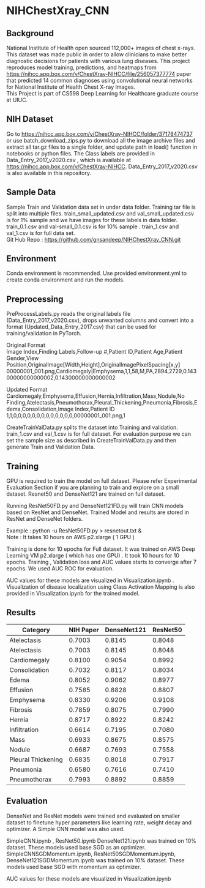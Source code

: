 # NIHChestXray_CNN

## Background
National Institute of Health open sourced 112,000+ images of chest x-rays. This dataset was made public in order to allow clinicians to make better diagnostic decisions for patients with various lung diseases. This project reproduces model training, predictions, and heatmaps from https://nihcc.app.box.com/v/ChestXray-NIHCC/file/256057377774 paper that predicted 14 common diagnoses using convolutional neural networks for National Institute of Health Chest X-ray Images. <br/>This Project is part of CS598 Deep Learning for Healthcare graduate course at UIUC.

## NIH Dataset
Go to https://nihcc.app.box.com/v/ChestXray-NIHCC/folder/37178474737  or use batch_download_zips.py to download all the image archive files and extract all tar.gz files to a single folder, and update path in load() function in notebooks or python files. The Class labels are provided in Data_Entry_2017_v2020.csv , which is available at https://nihcc.app.box.com/v/ChestXray-NIHCC. Data_Entry_2017_v2020.csv is also available in this repository.

## Sample Data
Sample Train and Validation data set in under data folder. Training tar file is split into multiple files. train_small_updated.csv and val_small_updated.csv is for 1% sample and we have images for these labels in data folder. train_0.1.csv and val-small_0.1.csv is for 10% sample . train_1.csv and val_1.csv is for full data set. <br/>
Git Hub Repo : https://github.com/gnsandeep/NIHChestXray_CNN.git

## Environment
Conda environment is recommended. Use provided environment.yml to create conda environment and run the models.

## Preprocessing
PreProcessLabels.py reads the original labels file (Data_Entry_2017_v2020.csv), drops unwanted columns and convert into a format (Updated_Data_Entry_2017.csv) that can be used for training/validation in PyTorch.

Original Format <br/>
Image Index,Finding Labels,Follow-up #,Patient ID,Patient Age,Patient Gender,View Position,OriginalImage[Width,Height],OriginalImagePixelSpacing[x,y]<br/> 
00000001_001.png,Cardiomegaly|Emphysema,1,1,58,M,PA,2894,2729,0.14300000000000002,0.14300000000000002 

Updated Format <br/>
Cardiomegaly,Emphysema,Effusion,Hernia,Infiltration,Mass,Nodule,No Finding,Atelectasis,Pneumothorax,Pleural_Thickening,Pneumonia,Fibrosis,Edema,Consolidation,Image Index,Patient ID 
1,1,0,0,0,0,0,0,0,0,0,0,0,0,0,00000001_001.png,1

CreateTrainValData.py splits the dataset into Training and validation. train_1.csv and val_1.csv is for full dataset. For evaluation purpose we can set the sample size as described in CreateTrainValData.py and then generate Train and Validation Data. 



## Training
GPU is required to train the model on full dataset. Please refer Experimental Evaluation Section if you are planning to train and explore on a small dataset. Resnet50 and DenseNet121 are trained on full dataset. 

Running ResNet50FD.py and DenseNet121FD.py will train CNN models based on ResNet and DenseNet. Trained Model and results are stored in ResNet and DenseNet folders.

Example : python -u ResNet50FD.py > resnetout.txt &  <br/>
Note : It takes 10 hours on AWS p2.xlarge ( 1 GPU )

Training is done for 10 epochs for Full dataset. It was trained on AWS Deep Learning VM p2.xlarge ( which has one GPU) . It took 10 hours for 10 epochs. Training , Validation loss and AUC values starts to converge after 7 epochs. We  used AUC ROC for evaluation. 

AUC values for these models are visualized in Visualization.ipynb . Visualization of disease localization using Class Activation Mapping is also provided in Visualization.ipynb for the trained model.

## Results

| Category  | NIH Paper | DenseNet121 | ResNet50 |
| ------------- | ------------- | ------------- | ------------- |
| Atelectasis  | 0.7003  | 0.8145| 0.8048 | 
| Atelectasis	| 0.7003	| 0.8145 |	0.8048 |
| Cardiomegaly | 0.8100 | 0.9054 | 0.8992 |
| Consolidation | 0.7032 | 0.8117 | 0.8034 |
| Edema | 0.8052 | 0.9062 | 0.8977 |
| Effusion | 0.7585 | 0.8828 | 0.8807 |
| Emphysema | 0.8330 | 0.9206 | 0.9108 |
| Fibrosis | 0.7859 | 0.8075 | 0.7990 |
| Hernia | 0.8717 | 0.8922 | 0.8242 |
| Infiltration | 0.6614 | 0.7195 | 0.7080 |
| Mass | 0.6933 | 0.8675 | 0.8575 |
| Nodule | 0.6687 | 0.7693 | 0.7558 |
| Pleural Thickening | 0.6835 | 0.8018 | 0.7917 |
| Pneumonia | 0.6580 | 0.7616 | 0.7410 |
| Pneumothorax | 0.7993 | 0.8892 | 0.8859 |



## Evaluation 
DenseNet and ResNet models were trained and evaluated on smaller dataset to finetune hyper parameters like learning rate, weight decay and optimizer. A Simple CNN model was also used.

SimpleCNN.ipynb , ResNet50.ipynb  DenseNet121.ipynb was trained on 10% dataset. These models used base SGD as an optimizer.
SimpleCNNSGDMomentum.ipynb, ResNet50SGDMomentum.ipynb,  DenseNet121SGDMomentum.ipynb was trained on 10% dataset. These models used base SGD with momentum as optimizer.

AUC values for these models are visualized in Visualization.ipynb
